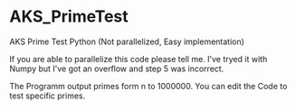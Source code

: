 # AKS_PrimeTest
AKS Prime Test Python (Not parallelized, Easy implementation)

If you are able to parallelize this code please tell me.
I've tryed it with Numpy but I've got an overflow and step 5 was incorrect.

The Programm output primes form n to 1000000.
You can edit the Code to test specific primes.
